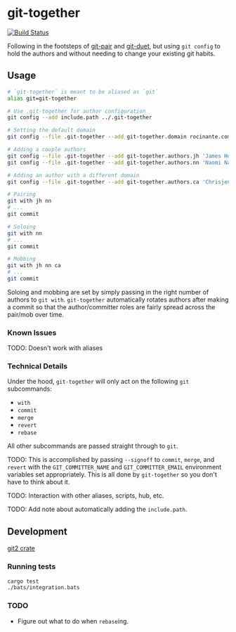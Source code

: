 # git-together

[![Build Status](https://travis-ci.org/kejadlen/git-together.svg?branch=master)](https://travis-ci.org/kejadlen/git-together)

Following in the footsteps of [git-pair][gp] and [git-duet][gd], but using `git
config` to hold the authors and without needing to change your existing git
habits.

[gp]: https://github.com/pivotal/git_scripts
[gd]: https://github.com/git-duet/git-duet

## Usage

```bash
# `git-together` is meant to be aliased as `git`
alias git=git-together

# Use .git-together for author configuration
git config --add include.path ../.git-together

# Setting the default domain
git config --file .git-together --add git-together.domain rocinante.com

# Adding a couple authors
git config --file .git-together --add git-together.authors.jh 'James Holden; jholden'
git config --file .git-together --add git-together.authors.nn 'Naomi Nagata; nnagata'

# Adding an author with a different domain
git config --file .git-together --add git-together.authors.ca 'Chrisjen Avasarala; avasarala@un.gov'

# Pairing
git with jh nn
# ...
git commit

# Soloing
git with nn
# ...
git commit

# Mobbing
git with jh nn ca
# ...
git commit
```

Soloing and mobbing are set by simply passing in the right number of authors to
`git with`. `git-together` automatically rotates authors after making a commit
so that the author/committer roles are fairly spread across the pair/mob over
time.

### Known Issues

TODO: Doesn't work with aliases

### Technical Details

Under the hood, `git-together` will only act on the following `git` subcommands:

- `with`
- `commit`
- `merge`
- `revert`
- `rebase`

All other subcommands are passed straight through to `git`.

TODO: This is accomplished by passing `--signoff` to `commit`, `merge`, and `revert`
with the `GIT_COMMITTER_NAME` and `GIT_COMMITTER_EMAIL` environment variables
set appropriately. This is all done by `git-together` so you don't have to
think about it.

TODO: Interaction with other aliases, scripts, hub, etc.

TODO: Add note about automatically adding the `include.path`.

## Development

[git2 crate][gc]

[gc]: https://github.com/alexcrichton/git2-rs

### Running tests

```bash
cargo test
./bats/integration.bats
```

### TODO

- Figure out what to do when `rebase`ing.
